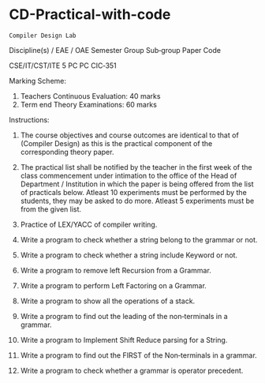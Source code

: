 # CD-Practical-with-code

	Compiler Design Lab		
				 
 				
Discipline(s) / EAE / OAE 	   	Semester           	Group      	Sub‐group 	    	Paper Code 

CSE/IT/CST/ITE 	                  	5                	PC	          PC	          	CIC‐351
 
Marking Scheme: 
1.	Teachers Continuous Evaluation: 40 marks 
2.	Term end Theory Examinations: 60 marks

   
Instructions:  
1.	The course objectives and course outcomes are identical to that of (Compiler Design) as this is the practical component of the corresponding theory paper. 
2.	The practical list shall be notified by the teacher in the first week of the class commencement under intimation to the office of the Head of Department / Institution in which the paper is being offered from the list of practicals below. Atleast 10 experiments must be performed by the students, they may be asked to do more. Atleast 5 experiments must be from the given list. 



 
1.	Practice of LEX/YACC of compiler writing. 
2.	Write a program to check whether a string belong to the grammar or not. 
3.	Write a program to check whether a string include Keyword or not. 
4.	Write a program to remove left Recursion from a Grammar. 
5.	Write a program to perform Left Factoring on a Grammar. 
6.	Write a program to show all the operations of a stack. 
7.	Write a program to find out the leading of the non‐terminals in a grammar. 
8.	Write a program to Implement Shift Reduce parsing for a String. 
9.	Write a program to find out the FIRST of the Non‐terminals in a grammar. 
10.	Write a program to check whether a grammar is operator precedent. 
 
